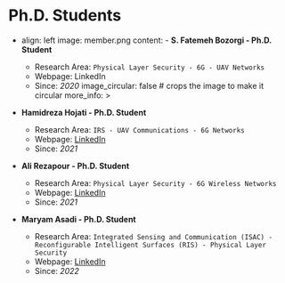 # **Ph.D. Students**


- align: left
    image: member.png
   content: - **S. Fatemeh Bozorgi - Ph.D. Student**
  - Research Area: ``` Physical Layer Security - 6G - UAV Networks ```
  - Webpage: LinkedIn
  - Since: *2020*
    image_circular: false # crops the image to make it circular
    more_info: >
      <p></p>
      <p></p>
      <p></p>


- **Hamidreza Hojati - Ph.D. Student**
  - Research Area: ```IRS - UAV Communications - 6G Networks```
  - Webpage: [LinkedIn](https://www.linkedin.com/in/hamidreza-hojjati-a992641b1)
  - Since: *2021*

- **Ali Rezapour - Ph.D. Student**
  - Research Area: ```Physical Layer Security - 6G Wireless Networks```
  - Webpage: [LinkedIn](http://www.linkedin.com/in/ali-rezapour)
  - Since: *2021*

- **Maryam Asadi - Ph.D. Student**
  - Research Area: ```Integrated Sensing and Communication (ISAC) - Reconfigurable Intelligent Surfaces (RIS) - Physical Layer Security```
  - Webpage: [LinkedIn](https://www.linkedin.com/in/maryam-asadi-38665923a)
  - Since: *2022*
